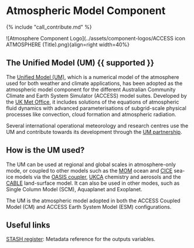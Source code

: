 # Atmospheric Model Component

{% include "call_contribute.md" %}

![Atmosphere Component Logo](../assets/component-logos/ACCESS icon ATMOSPHERE (Title).png){align=right width=40%}

## The Unified Model (UM) {{ supported }}

The [Unified Model (UM)][um-web], which is a numerical model of the atmosphere used for both weather and climate applications, has been adopted as the atmospheric model component for the different Australian Community Climate and Earth System Simulator (ACCESS) model suites. Developed by the [UK Met Office][metoffice-web], it includes solutions of the equations of atmospheric fluid dynamics with advanced parameterisations of subgrid-scale physical processes like convection, cloud formation and atmospheric radiation. 

Several international operational meteorology and research centres use the UM and contribute towards its development through the [UM partnership](um-partner).

## How is the UM used?

The UM can be used at regional and global scales in atmosphere-only mode, or coupled to other models such as the [MOM](mom) ocean and [CICE](cice) sea-ice models via the [OASIS coupler](oasis), [UKCA](ukca) chemistry and aerosols and the [CABLE](cable) land-surface model. It can also be used in other modes, such as Single Column Model (SCM), Aquaplanet and Exoplanet.

The UM is the atmospheric model adopted in both the ACCESS Coupled Model (CM) and ACCESS Earth System Model (ESM) configurations.

<!--- The UM is used by the Australian [Bureau of Meteorology][bom-web] operational 12 km spatial resolution global forecasting system for:

- Daily and seasonal weather forecasts, and
- Forecasting extreme events and emergencies (e.g. heatwaves, bushfires, cyclones, floods, coral bleaching, sea-level rise, coastal inundation, etc.)
--->

## Useful links

[STASH register](metoffice-stash-register): Metadata reference for the outputs variables.

[um-web]: https://www.metoffice.gov.uk/research/approach/modelling-systems/unified-model
[bom-web]: http://www.bom.gov.au/
[metoffice-web]: https://www.metoffice.gov.uk/research/approach/collaboration/unified-model/partnership
[metoffice-stash-register]: https://reference.metoffice.gov.uk/um/_stash
[mom]: https://www.gfdl.noaa.gov/mom-ocean-model/
[cice]: https://github.com/CICE-Consortium/CICE
[ukca]: https://www.ukca.ac.uk/wiki/index.php/UKCA
[cable]: https://www.cawcr.gov.au/research/cable/
[oasis]: https://oasis.cerfacs.fr/en/
[um-partner]: https://www.metoffice.gov.uk/research/approach/collaboration/unified-model/partnership
